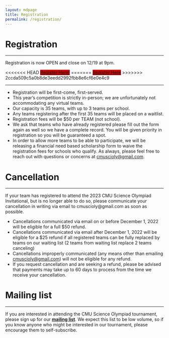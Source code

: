 ```yaml
---
layout: mdpage
title: Registration
permalink: /registration/
---
```


# Registration
<hr>

Registration is now OPEN and close on 12/19 at 9pm.


<div>
<<<<<<< HEAD
  <a class="btn btn-primary btn-lg btn-block" role="button" 
  href="https://forms.gle/FfpH5KorMods6Qdm7" style="background-color : #C40405;"
  target="_blank">Register Here!</a>
=======
  <a class="btn btn-primary btn-lg btn-block" role="button"
  href="https://forms.gle/FfpH5KorMods6Qdm7"
  target="_blank" style="background-color : #C40405;">Register Here</a>
>>>>>>> 2ccda509c5a0b8de3eedd2992fbb8e6cf6e0e4c9
</div>
<hr>

- Registration will be first-come, first-served.
- This year’s competition is strictly in-person; we are unfortunately not accommodating any virtual teams.
- Our capacity is 35 teams, with up to 3 teams per school.
- Any teams registering after the first 35 teams will be placed on a waitlist.
- Registration fees will be $50 per TEAM (not school).
- We ask that teams who have already registered please fill out the form again as well so we have a complete record. You will be given priority in registration so you will be guaranteed a spot.
- In order to allow more teams to be able to participate, we will be releasing a financial need based scholarship form to waive the registration fees for schools who qualify.
As always, please feel free to reach out with questions or concerns at cmuscioly@gmail.com.

# Cancellation
<hr>
If your team has registered to attend the 2023 CMU Science Olympiad Invitational, but is no longer able to do so, please communicate your cancellation in writing via email to cmuscioly@gmail.com as soon as possible.

- Cancellations communicated via email on or before December 1, 2022 will be eligible for a full $50 refund.
- Cancellations communicated via email after December 1, 2022 will be eligible for a $25 refund if all registered teams can be fully replaced by teams on our waiting list (2 teams from waiting list replace 2 teams canceling)
- Cancellations improperly communicated (any means other than emailing cmuscioly@gmail.com) will not be eligible for any refund.
- If you request cancellation and are seeking a refund, please be advised that  payments may take up to 60 days to process from the time we receive your cancellation.



# Mailing list

<hr>

If you are interested in attending the CMU Science Olympiad tournament, please
sign up for our [**mailing
list**](https://lists.andrew.cmu.edu/mailman/listinfo/cmuscioly-interest).  We
expect this list to be low volume, so if you know anyone who might be
interested in our tournament, please encourage them to self-subscribe.
